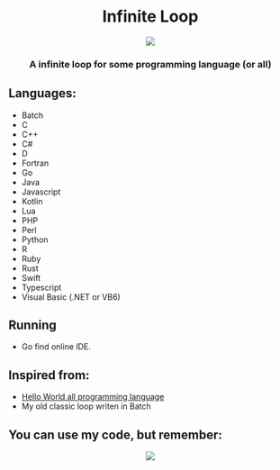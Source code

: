<h1 align="center">
Infinite Loop
</h1>

<p align="center"> 
  <kbd>
<img src="https://qph.cf2.quoracdn.net/main-qimg-f6dca7819a376d56dd514ec30dd2fbd6-lq">
  </kbd>
</p>

<h3 align="center">
A infinite loop for some programming language (or all)
</h3>

## Languages:
- Batch
- C
- C++
- C#
- D
- Fortran
- Go
- Java
- Javascript
- Kotlin
- Lua
- PHP
- Perl
- Python
- R
- Ruby
- Rust
- Swift
- Typescript
- Visual Basic (.NET or VB6)

## Running
* Go find online IDE.

## Inspired from:
- [Hello World all programming language](https://github.com/leachim6/hello-world)
- My old classic loop writen in Batch

## You can use my code, but remember:
<p align="center">
    <img src="https://media.discordapp.net/attachments/954077931360124939/1018386384345649172/i_did.png">
</p>
